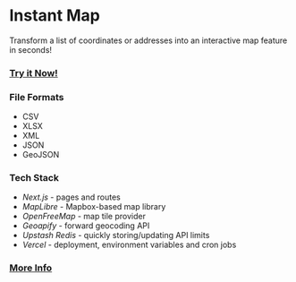 # Instant Map

Transform a list of coordinates or addresses into an interactive map feature in seconds!

### [Try it Now!](https://instant-map.vercel.app/)  

### File Formats
- CSV
- XLSX
- XML
- JSON
- GeoJSON

### Tech Stack
- *Next.js* - pages and routes
- *MapLibre* - Mapbox-based map library
- *OpenFreeMap* - map tile provider
- *Geoapify* - forward geocoding API
- *Upstash Redis* - quickly storing/updating API limits
- *Vercel* - deployment, environment variables and cron jobs

### [More Info](https://instant-map.vercel.app/about)  